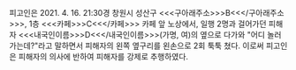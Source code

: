 피고인은 2021. 4. 16. 21:30경 창원시 성산구 <<<구아래주소>>>B<<</구아래주소>>>, 1층 <<<카페>>>C<<</카페>>> 카페 앞 노상에서, 일행 2명과 걸어가던 피해자 <<<내국인이름>>>D<<</내국인이름>>>(가명, 여)의 옆으로 다가와 "어디 놀러 가는데?"라고 말하면서 피해자의 왼쪽 옆구리를 왼손으로 2회 툭툭 쳤다.
이로써 피고인은 피해자의 의사에 반하여 피해자를 강제로 추행하였다.
